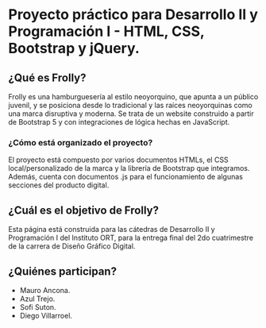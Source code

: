 # Proyecto práctico para Desarrollo II y Programación I - HTML, CSS, Bootstrap y jQuery.

## ¿Qué es Frolly?

Frolly es una hamburguesería al estilo neoyorquino, que apunta a un público juvenil, y se posiciona desde lo tradicional y las raíces neoyorquinas como una marca disruptiva y moderna. Se trata de un website construido a partir de Bootstrap 5 y con integraciones de lógica hechas en JavaScript.

### ¿Cómo está organizado el proyecto?

El proyecto está compuesto por varios documentos HTMLs, el CSS local/personalizado de la marca y la librería de Bootstrap que integramos. Además, cuenta con documentos .js para el funcionamiento de algunas secciones del producto digital.

## ¿Cuál es el objetivo de Frolly?

Esta página está construida para las cátedras de Desarrollo II y Programación I del Instituto ORT, para la entrega final del 2do cuatrimestre de la carrera de Diseño Gráfico Digital.

## ¿Quiénes participan?

* Mauro Ancona.
* Azul Trejo.
* Sofi Suton.
* Diego Villarroel.
